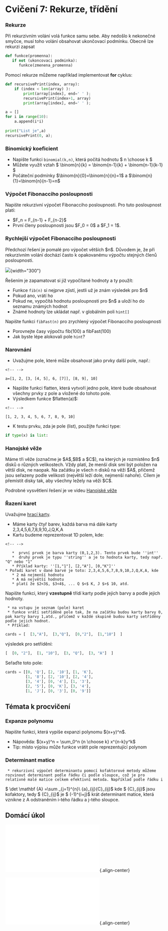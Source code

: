 # Cvičení 7: Rekurze, třídění

### Rekurze

Při rekurzivním volání volá funkce samu sebe. Aby nedošlo k nekonečné
smyčce, musí toho volání obsahovat ukončovací podmínku. Obecně lze
rekurzi zapsat

``` python
def funkce(promenna):
   if not (ukoncovaci podminka):
      funkce(zmenena_promenna)         
```

Pomocí rekurze můžeme například implementovat **for** cyklus:

``` python
def recursivePrint(index, array):
    if (index < len(array) ):
        print(array[index], end=' ' );
        recursivePrint(index+1, array)
        print(array[index], end=' ' );

a = []
for i in range(10):
    a.append(i*i)
    
print("List je",a)
recursivePrint(0, a);
```

### Binomický koeficient

-   Napište funkci `binomial(k,n)`, která počítá hodnotu \$ n \\choose k
    \$
-   Můžete využít vztah \$ \\binom{n}{k} = \\binom{n-1}{k} +
    \\binom{n-1}{k-1} \$
-   Počáteční podmínky \$\\binom{n}{0}=\\binom{n}{n}=1\$ a
    \$\\binom{n}{1}=\\binom{n}{n-1}=n\$

### Výpočet Fibonacciho posloupnosti

Napište rekurzivní výpočet Fibonacciho posloupnosti. Pro tuto
posloupnost platí:

-   \$F_n = F\_{n-1} + F\_{n-2}\$
-   První členy posloupnosti jsou \$F_0 = 0\$ a \$F_1 = 1\$.

### Rychlejší výpočet Fibonacciho posloupnosti

Předchozí řešení je pomalé pro výpočet větších \$n\$. Důvodem je, že při
rekurzivním volání dochází často k opakovanému výpočtu stejných členů
posloupnosti.

![](/courses/b3b33alp/cviceni/fibonaccistack.png){width="300"}

Řešením je zapamatovat si již vypočítané hodnoty a ty použít:

-   Funkce `fib(n)` si nejprve zjistí, jestli už je znám výsledek pro
    \$n\$
-   Pokud ano, vrátí ho
-   Pokud ne, vypočítá hodnotu posloupnosti pro \$n\$ a uloží ho do
    seznamu známých hodnot
-   Známé hodnoty lze ukládat např. v globálním poli `hint[]`

Napište funkci `fibFast(n)` pro zrychlený výpočet Fibonacciho
posloupnosti

-   Porovnejte časy výpočtu fib(100) a fibFast(100)
-   Jak byste lépe alokovali pole `hint`?

### Narovnání

-   Uvažujme pole, které může obsahovat jako prvky další pole, např.:

```{=html}
<!-- -->
```
    a=[1, 2, [3, [4, 5], 6, [7]], [8, 9], 10]

-   Napište funkci flatten, která vytvoří jedno pole, které bude
    obsahovat všechny prvky z pole a vložené do tohoto pole.
-   Výsledkem funkce \$flatten(a)\$:

```{=html}
<!-- -->
```
    [1, 2, 3, 4, 5, 6, 7, 8, 9, 10]

-   K testu prvku, zda je pole (list), použijte funkci type:

``` python
if type(x) is list:
```

### Hanojské věže

Máme tři věže (označme je \$A\$,\$B\$ a \$C\$), na kterých je rozmístěno
\$n\$ disků o různých velikostech. Vždy platí, že menší disk smí být
položen na větší disk, ne naopak. Na začátku je všech n disků na věži
\$A\$, přičemž jsou seřazeny podle velikosti (největší leží dole,
nejmenší nahoře). Cílem je přemístit disky tak, aby všechny ležely na
věži \$C\$.

Podrobné vysvětlení řešení je ve videu [Hanojské
věže](https://www.youtube.com/watch?v=7M-FMkA4G4o)

### Řazení karet

Uvažujme [hrací
karty](https://en.wikipedia.org/wiki/Playing_card#/media/File:Svg-cards-2.0.svg).

-   Máme karty čtyř barev, každá barva má dále karty
    2,3,4,5,6,7,8,9,10,J,Q,K,A
-   Kartu budeme reprezentovat 1D polem, kde:

```{=html}
<!-- -->
```
       *  první prvek je barva karty (0,1,2,3). Tento prvek bude ''int''
       *  druhý prvek je typu ''string'' a je to hodnota karty, tedy např. "Q" nebo "1"
       * Příklad karty: ''[1,"1"], [2,"A"], [0,"K"]''
    * Pořadí karet v dané barvě je toto: 2,3,4,5,6,7,8,9,10,J,Q,K,A, kde
       * 2 má nejmenší hodnotu
       * A má největší hodnotu
       * platí že $2<3$, $3<4$, ... Q $<$ K, J $>$ 10, atd.
      

Napište funkci, který **vzestupně** třídí karty podle jejich barvy a
podle jejich hodnoty.

     * na vstupu je seznam (pole) karet
     * funkce vrátí setříděné pole tak, že na začátku budou karty barvy 0, pak karty barvy 1,atd., přičemž v každé skupině budou karty setříděny podle jejich hodnot.
     * Příklad: 

``` python
cards = [  [3,"A"],  [3,"Q"],  [0,"2"],  [1,"10"]  ]
```

výsledek pro setřídění:

``` python
[  [0, "2"],  [1, "10"],  [3, "Q"],  [3, "A"]  ]
```

Seřaďte toto pole:

``` python
cards = [[0, 'Q'], [2, '10'], [1, 'K'], 
         [1, '8'], [2, '10'], [2, '4'], 
         [3, '4'], [0, '4'], [1, '3'], 
         [2, '5'], [0, 'K'], [3, '4'], 
         [1, 'J'], [0, '3'], [0, '9']]
```

## Témata k procvičení

### Expanze polynomu

Napište funkci, která vypíše expanzi polynomu \$(x+y)\^n\$.

-   Nápověda: \$(x+y)\^n = \\sum_0\^n {n \\choose k} x\^{n-k}y\^k\$
-   Tip: místo výpisu může funkce vrátit pole reprezentující polynom

### Determinant matice

     * rekurzivní výpočet determinantu pomocí kofaktorové metody můžeme rozvinout determinant podle řádku či podle sloupce, což je pro relativně malé matice celkem efektivní metoda. Například podle řádku i

\$ \\det \\mathbf {A} =\\sum \_{j=1}\^{n}\\ {a}\_{ij}{C}\_{ij}\$ kde \$
{C}\_{ij}\$ jsou kofaktory, tedy \$ {C}\_{ij}\$ je \$ (-1)\^{i+j}\$ krát
determinant matice, která vznikne z A odstraněním i-tého řádku a j-tého
sloupce.

## Domácí úkol

![Lehká úloha](/courses/b3b33alp/cviceni/l_zadani_07.pdf){.align-center}

![Těžká úloha](/courses/b3b33alp/cviceni/h_zadani_07.pdf){.align-center}
